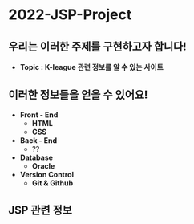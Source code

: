 # 2022-JSP-Project

## **우리는 이러한 주제를 구현하고자 합니다!**

- **Topic : K-league 관련 정보를 알 수 있는 사이트**

## **이러한 정보들을 얻을 수 있어요!**

- **Front - End**
    - **HTML**
    - **CSS**
- **Back - End**
    - ??
- **Database**
    - **Oracle**
- **Version Control**
    - **Git & Github**

## JSP 관련 정보
